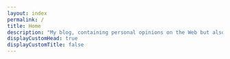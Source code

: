 ```yaml
---
layout: index
permalink: /
title: Home
description: "My blog, containing personal opinions on the Web but also on my life as a parent and a citizen."
displayCustomHead: true
displayCustomTitle: false
---
```

